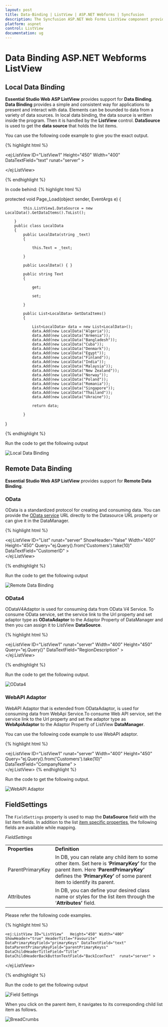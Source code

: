 ```yaml
---
layout: post
title: Data-Binding | ListView | ASP.NET Webforms | Syncfusion
description: The Syncfusion ASP.NET Web Forms ListView component provides a simple and consistent way for applications to present and interact with data.
platform: aspnet
control: ListView
documentation: ug
---
```


# Data Binding ASP.NET Webforms ListView

## Local Data Binding

**Essential Studio Web ASP ListView** provides support for **Data Binding**. **Data Binding** provides a simple and consistent way for applications to present and interact with data. Elements can be bounded to data from a variety of data sources. In local data binding, the data source is written inside the program. Then it is handled by the **ListView** control. **DataSource** is used to get the **data source** that holds the list items.


You can use the following code example to give you the exact output.

{% highlight html %}

<ej:ListView ID="ListView1"   Height="450" Width="400"  DataTextField="text" runat="server" >
  
 </ej:ListView>
 
{% endhighlight %}

In code behind:
{% highlight html %}

protected void Page_Load(object sender, EventArgs e)
        {

            this.ListView1.DataSource = new LocalData().GetDataItems().ToList();

        }
        public class LocalData
        {
            public LocalData(string _text)
            {

                this.Text = _text;

            }

            public LocalData() { }

            public string Text
            {

                get;

                set;

            }

            public List<LocalData> GetDataItems()
            {

                List<LocalData> data = new List<LocalData>();
                data.Add(new LocalData("Algeria"));
                data.Add(new LocalData("Armenia"));
                data.Add(new LocalData("Bangladesh"));
                data.Add(new LocalData("Cuba"));
                data.Add(new LocalData("Denmark"));
                data.Add(new LocalData("Egypt"));
                data.Add(new LocalData("Finland"));
                data.Add(new LocalData("India"));
                data.Add(new LocalData("Malaysia"));
                data.Add(new LocalData("New Zealand"));
                data.Add(new LocalData("Norway"));
                data.Add(new LocalData("Poland"));
                data.Add(new LocalData("Romania"));
                data.Add(new LocalData("Singapore"));
                data.Add(new LocalData("Thailand"));
                data.Add(new LocalData("Ukraine"));

                return data;

            }
 }


{% endhighlight %}

Run the code to get the following output

![Local Data Binding](Data-Binding_images/Data-Binding_img1.png) 

## Remote Data Binding

**Essential Studio Web ASP ListView** provides support for **Remote Data Binding**.

### OData

OData is a standardized protocol for creating and consuming data. You can provide the [OData service](https://www.odata.org/) URL directly to the Datasource URL property or can give it in the DataManager.

{% highlight html %}

  <ej:ListView ID="List" runat="server" ShowHeader="false" Width="400" Height="450" Query="ej.Query().from('Customers').take(10)" DataTextField="CustomerID" >
                <DataManager URL="http://js.syncfusion.com/ejservices/Wcf/Northwind.svc/" CrossDomain="true" />           
            </ej:ListView>

{% endhighlight %}


Run the code to get the following output


![Remote Data Binding](Data-Binding_images/odata_img1.png)

### OData4

ODataV4Adaptor is used for consuming data from OData V4 Service. To consume OData service, set the service link to the Url property and set adaptor type as **ODataAdaptor** to the Adaptor Property of DataManager and then you can assign it to ListView **DataSource**.



{% highlight html %}

   <ej:ListView ID="ListView1" runat="server"  Width="400" Height="450" Query="ej.Query()" DataTextField="RegionDescription" >
                <DataManager URL="http://services.odata.org/V4/Northwind/Northwind.svc/Regions/" Adaptor="ODataV4Adaptor" CrossDomain="true" />           
            </ej:ListView>

{% endhighlight %}


Run the code to get the following output.

![OData4](Data-Binding_images/odata4_img1.png)

### WebAPI Adaptor

WebAPI Adaptor that is extended from ODataAdaptor, is used for consuming data from WebApi Service.To consume Web API service, set the service link to the Url property and set the adaptor type as **WebApiAdaptor** to the Adaptor Property of ListView **DataManager**.

You can use the following code example to use WebAPI adaptor.

{% highlight html %}

<ej:ListView ID="ListView1" runat="server"  Width="400" Height="450" Query="ej.Query().from('Customers').take(10)" DataTextField="CompanyName" >
                <DataManager URL="http://js.syncfusion.com/ejServices/wcf/NorthWind.svc/" Adaptor="WebApiAdaptor" CrossDomain="true" />           
            </ej:ListView>
{% endhighlight %}

Run the code to get the following output.

![WebAPI Adaptor](Data-Binding_images/webapiadaptor_img1.png)


## FieldSettings

The `FieldSettings` property is used to map the **DataSource** field with the list item fields. In addition to the list [item specific properties](/aspnet/listview/grouped-list), the following fields are available while mapping.

_FieldSettings_

<table>
<tr>
<td>
<b>Properties</b></td><td>
<b>Definition</b></td></tr>
<tr>
<td>
ParentPrimaryKey</td><td>
In DB, you can relate any child item to some other item. Set here is ‘<b>PrimaryKey’</b> for the parent item. Here ‘<b>ParentPrimaryKey’</b> defines the ‘<b>PrimaryKey’</b> of some parent item to identify its parent.</td></tr>
<tr>
<td>
Attributes</td><td>
In DB, you can define your desired class name or styles for the list item through the ‘<b>Attributes’</b> field.</td></tr>
</table>


Please refer the following code examples.

{% highlight html %}

    <ej:ListView ID="ListView"   Height="450" Width="400" ShowHeader="true" HeaderTitle="Favourite" DataPrimaryKeyField="primaryKeys" DataTextField="text" DataParentPrimaryKeyField="parentPrimaryKeyss" DataChildHeaderTitleField="Title" DataChildHeaderBackButtonTextField="BackIconText"  runat="server" >
    
   </ej:ListView>
   
   
{% endhighlight %}

Run the code to get the following output

![Field Settings](Data-Binding_images/Data-Binding_img2.png) 


When you click on the parent item, it navigates to its corresponding child list item as follows.


![BreadCrumbs](Data-Binding_images/Data-Binding_img3.png) 

